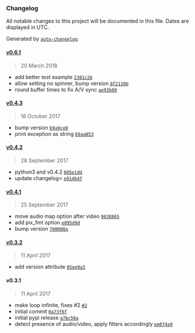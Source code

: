 ### Changelog

All notable changes to this project will be documented in this file. Dates are displayed in UTC.

Generated by [`auto-changelog`](https://github.com/CookPete/auto-changelog).

#### [v0.6.1](https://github.com/slhck/bufferer/compare/v0.4.3...v0.6.1)

> 20 March 2018

- add better test example [`2381c26`](https://github.com/slhck/bufferer/commit/2381c26b93b0043d2955255521bb68dbd22d408c)
- allow setting no spinner, bump version [`8f2110b`](https://github.com/slhck/bufferer/commit/8f2110b1c4e59ed70fe9a70a310610f80ffb674c)
- round buffer times to fix A/V sync [`ae93b09`](https://github.com/slhck/bufferer/commit/ae93b09b63ded32173fc4b8b1a8d07cb0f1bb955)

#### [v0.4.3](https://github.com/slhck/bufferer/compare/v0.4.2...v0.4.3)

> 16 October 2017

- bump version [`b9a9ce0`](https://github.com/slhck/bufferer/commit/b9a9ce05ce9f75c80983edc72d48a29f80c079ac)
- print exception as string [`69aa053`](https://github.com/slhck/bufferer/commit/69aa05336fd88d7357dca8f70bec8d76730a1d67)

#### [v0.4.2](https://github.com/slhck/bufferer/compare/v0.4.1...v0.4.2)

> 28 September 2017

- python3 and v0.4.2 [`605e1dd`](https://github.com/slhck/bufferer/commit/605e1ddac7f395780c7788e2b0cb49516a782102)
- update changelog< [`e914b4f`](https://github.com/slhck/bufferer/commit/e914b4ffeb737651336e225603b2bd6a209744d2)

#### [v0.4.1](https://github.com/slhck/bufferer/compare/v0.3.2...v0.4.1)

> 25 September 2017

- move audio map option after video [`9838865`](https://github.com/slhck/bufferer/commit/983886565059c5c6947596a2f1bfb0429eb85c40)
- add pix_fmt option [`e095d9d`](https://github.com/slhck/bufferer/commit/e095d9df299199cd62dbab9effb5f41f80e9835c)
- bump version [`700000a`](https://github.com/slhck/bufferer/commit/700000a27988bf2ca02f0a83e7b6e1e51f688faf)

#### [v0.3.2](https://github.com/slhck/bufferer/compare/v0.3.1...v0.3.2)

> 11 April 2017

- add version attribute [`05ee9a3`](https://github.com/slhck/bufferer/commit/05ee9a3707964ef05654f4ad0e865c0c52533374)

#### v0.3.1

> 11 April 2017

- make loop infinite, fixes #2 [`#2`](https://github.com/slhck/bufferer/issues/2)
- initial commit [`0a73f6f`](https://github.com/slhck/bufferer/commit/0a73f6f63e644a258f54c08b70b389ee3be8fa59)
- initial pypi release [`a7bc50a`](https://github.com/slhck/bufferer/commit/a7bc50acc53c970e4f663dfc9782d28fc6b9e6c7)
- detect presence of audio/video, apply filters accordingly [`ee074a9`](https://github.com/slhck/bufferer/commit/ee074a92aeeca2b3b7ad87c3239230725d6ad781)
